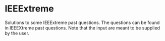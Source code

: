 # IEEExtreme
Solutions to some IEEExtreme past questions. 
The questions can be found in IEEEXtreme past questions. 
Note that the input are meant to be supplied by the user.

